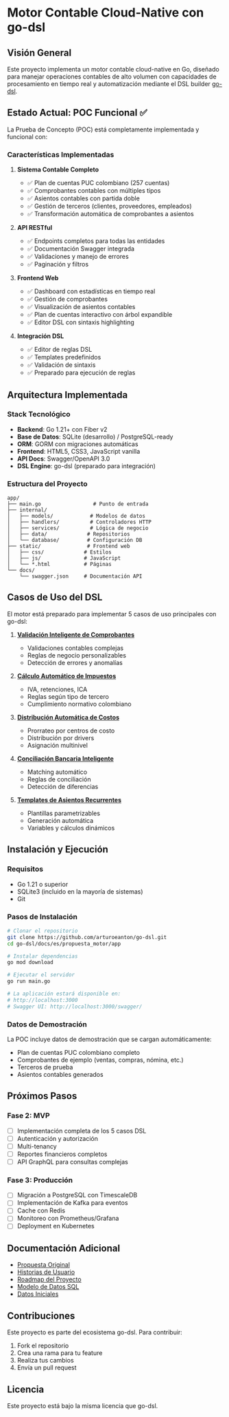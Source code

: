 # Motor Contable Cloud-Native con go-dsl

## Visión General

Este proyecto implementa un motor contable cloud-native en Go, diseñado para manejar operaciones contables de alto volumen con capacidades de procesamiento en tiempo real y automatización mediante el DSL builder [go-dsl](https://github.com/arturoeanton/go-dsl).

## Estado Actual: POC Funcional ✅

La Prueba de Concepto (POC) está completamente implementada y funcional con:

### Características Implementadas

1. **Sistema Contable Completo**
   - ✅ Plan de cuentas PUC colombiano (257 cuentas)
   - ✅ Comprobantes contables con múltiples tipos
   - ✅ Asientos contables con partida doble
   - ✅ Gestión de terceros (clientes, proveedores, empleados)
   - ✅ Transformación automática de comprobantes a asientos

2. **API RESTful**
   - ✅ Endpoints completos para todas las entidades
   - ✅ Documentación Swagger integrada
   - ✅ Validaciones y manejo de errores
   - ✅ Paginación y filtros

3. **Frontend Web**
   - ✅ Dashboard con estadísticas en tiempo real
   - ✅ Gestión de comprobantes
   - ✅ Visualización de asientos contables
   - ✅ Plan de cuentas interactivo con árbol expandible
   - ✅ Editor DSL con sintaxis highlighting

4. **Integración DSL**
   - ✅ Editor de reglas DSL
   - ✅ Templates predefinidos
   - ✅ Validación de sintaxis
   - ✅ Preparado para ejecución de reglas

## Arquitectura Implementada

### Stack Tecnológico

- **Backend**: Go 1.21+ con Fiber v2
- **Base de Datos**: SQLite (desarrollo) / PostgreSQL-ready
- **ORM**: GORM con migraciones automáticas
- **Frontend**: HTML5, CSS3, JavaScript vanilla
- **API Docs**: Swagger/OpenAPI 3.0
- **DSL Engine**: go-dsl (preparado para integración)

### Estructura del Proyecto

```
app/
├── main.go                 # Punto de entrada
├── internal/
│   ├── models/            # Modelos de datos
│   ├── handlers/          # Controladores HTTP
│   ├── services/          # Lógica de negocio
│   ├── data/             # Repositorios
│   └── database/         # Configuración DB
├── static/               # Frontend web
│   ├── css/             # Estilos
│   ├── js/              # JavaScript
│   └── *.html           # Páginas
└── docs/
    └── swagger.json     # Documentación API
```

## Casos de Uso del DSL

El motor está preparado para implementar 5 casos de uso principales con go-dsl:

1. **[Validación Inteligente de Comprobantes](caso_dsl_1.md)**
   - Validaciones contables complejas
   - Reglas de negocio personalizables
   - Detección de errores y anomalías

2. **[Cálculo Automático de Impuestos](caso_dsl_2.md)**
   - IVA, retenciones, ICA
   - Reglas según tipo de tercero
   - Cumplimiento normativo colombiano

3. **[Distribución Automática de Costos](caso_dsl_3.md)**
   - Prorrateo por centros de costo
   - Distribución por drivers
   - Asignación multinivel

4. **[Conciliación Bancaria Inteligente](caso_dsl_4.md)**
   - Matching automático
   - Reglas de conciliación
   - Detección de diferencias

5. **[Templates de Asientos Recurrentes](caso_dsl_5.md)**
   - Plantillas parametrizables
   - Generación automática
   - Variables y cálculos dinámicos

## Instalación y Ejecución

### Requisitos
- Go 1.21 o superior
- SQLite3 (incluido en la mayoría de sistemas)
- Git

### Pasos de Instalación

```bash
# Clonar el repositorio
git clone https://github.com/arturoeanton/go-dsl.git
cd go-dsl/docs/es/propuesta_motor/app

# Instalar dependencias
go mod download

# Ejecutar el servidor
go run main.go

# La aplicación estará disponible en:
# http://localhost:3000
# Swagger UI: http://localhost:3000/swagger/
```

### Datos de Demostración

La POC incluye datos de demostración que se cargan automáticamente:
- Plan de cuentas PUC colombiano completo
- Comprobantes de ejemplo (ventas, compras, nómina, etc.)
- Terceros de prueba
- Asientos contables generados

## Próximos Pasos

### Fase 2: MVP
- [ ] Implementación completa de los 5 casos DSL
- [ ] Autenticación y autorización
- [ ] Multi-tenancy
- [ ] Reportes financieros completos
- [ ] API GraphQL para consultas complejas

### Fase 3: Producción
- [ ] Migración a PostgreSQL con TimescaleDB
- [ ] Implementación de Kafka para eventos
- [ ] Cache con Redis
- [ ] Monitoreo con Prometheus/Grafana
- [ ] Deployment en Kubernetes

## Documentación Adicional

- [Propuesta Original](propuesta_motor_contable.md)
- [Historias de Usuario](historias_usuario.md)
- [Roadmap del Proyecto](roadmap.md)
- [Modelo de Datos SQL](model.sql)
- [Datos Iniciales](initial_data.sql)

## Contribuciones

Este proyecto es parte del ecosistema go-dsl. Para contribuir:
1. Fork el repositorio
2. Crea una rama para tu feature
3. Realiza tus cambios
4. Envía un pull request

## Licencia

Este proyecto está bajo la misma licencia que go-dsl.